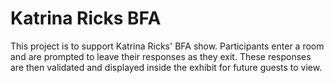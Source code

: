 # Katrina Ricks BFA

This project is to support Katrina Ricks' BFA show. Participants enter a room and are prompted to leave their responses as they exit. These responses are then validated and displayed inside the exhibit for future guests to view.
